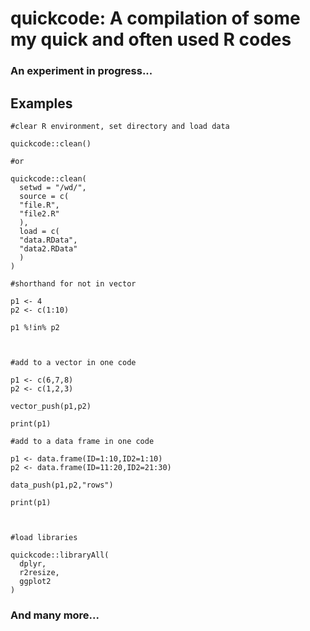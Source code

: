 # quickcode: A compilation of some my quick and often used R codes

### An experiment in progress...

## Examples

```
#clear R environment, set directory and load data

quickcode::clean()

#or

quickcode::clean(
  setwd = "/wd/",
  source = c(
  "file.R",
  "file2.R"
  ),
  load = c(
  "data.RData",
  "data2.RData"
  )
)

#shorthand for not in vector

p1 <- 4
p2 <- c(1:10)

p1 %!in% p2



#add to a vector in one code

p1 <- c(6,7,8)
p2 <- c(1,2,3)

vector_push(p1,p2)

print(p1)

#add to a data frame in one code

p1 <- data.frame(ID=1:10,ID2=1:10)
p2 <- data.frame(ID=11:20,ID2=21:30)

data_push(p1,p2,"rows")

print(p1)



#load libraries

quickcode::libraryAll(
  dplyr,
  r2resize,
  ggplot2
)
```


### And many more...
